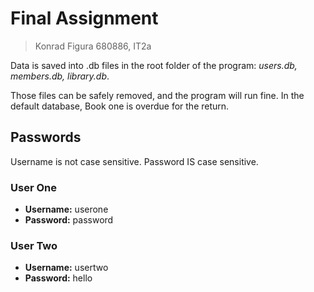 # Final Assignment

> Konrad Figura
> 680886, IT2a

Data is saved into .db files in the root folder of the program: *users.db, members.db, library.db*.

Those files can be safely removed, and the program will run fine.
In the default database, Book one is overdue for the return.

## Passwords

Username is not case sensitive. Password IS case sensitive.

### User One

* **Username:** userone
* **Password:** password

### User Two

* **Username:** usertwo
* **Password:** hello
